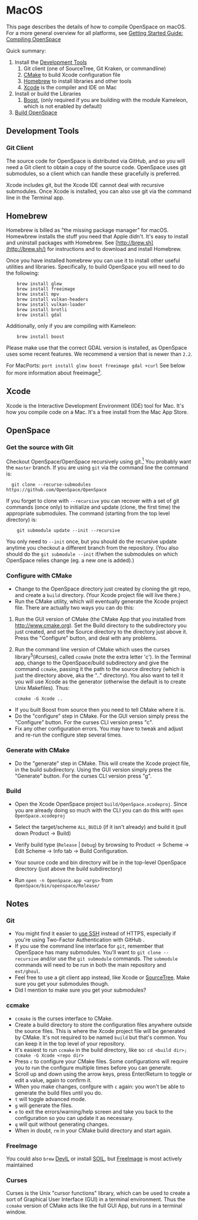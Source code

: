 # MacOS
This page describes the details of how to compile OpenSpace on macOS.  For a more general overview for all platforms, see [Getting Started Guide: Compiling OpenSpace](https://github.com/OpenSpace/OpenSpace/wiki/Compiling)

Quick summary:
1. Install the [Development Tools](#development-tools)
   1. Git client (one of SourceTree, Git Kraken, or commandline)
   1. [CMake](#configure-with-cmake) to build Xcode configuration file
   1. [Homebrew](#Homebrew) to install libraries and other tools
   1. [Xcode](#Xcode) is the compiler and IDE on Mac
1. Install or build the Libraries
   1. [Boost](#boost), (only required if you are building with the module Kameleon, which is not enabled by default)
1. [Build OpenSpace](#Build)

## Development Tools
### Git Client
The source code for OpenSpace is distributed via GitHub, and so you will need a Git client to obtain a copy of the source code.  OpenSpace uses git submodules, so a client which can handle these gracefully is preferred.

Xcode includes git, but the Xcode IDE cannot deal with recursive submodules.  Once Xcode is installed, you can also use git via the command line in the Terminal app.

## Homebrew
Homebrew is billed as "the missing package manager" for macOS.  Homewbrew installs the stuff you need that Apple didn't.  It's easy to install and uninstall packages with Homebrew.  See [http://brew.sh](http://brew.sh/) for instructions and to download and install Homebrew.

Once you have installed homebrew you can use it to install other useful utilities and libraries.  Specifically, to build OpenSpace you will need to do the following:
```
    brew install glew
    brew install freeimage
    brew install mpv
    brew install vulkan-headers
    brew install vulkan-loader
    brew install brotli
    brew install gdal
```

Additionally, only if you are compiling with Kameleon:
```
    brew install boost
```

Please make use that the correct GDAL version is installed, as OpenSpace uses some recent features.  We recommend a version that is newer than `2.2`.

For MacPorts: `port install glew boost freeimage gdal +curl`
See below for more information about freeimage[<sup>3</sup>](#freeimage).

## Xcode
Xcode is the Interactive Development Environment (IDE) tool for Mac.  It's how you compile code on a Mac.  It's a free install from the Mac App Store.

## OpenSpace
### Get the source with Git
Checkout OpenSpace/OpenSpace recursively using git.[<sup>1</sup>](#git)  You probably want the `master` branch.  If you are using `git` via the command line the command is:

```
  git clone --recurse-submodules  https://github.com/OpenSpace/OpenSpace
```

If you forget to clone with `--recursive` you can recover with a set of git commands (once only) to initialize and update (clone, the first time) the appropriate submodules.  The command (starting from the top level directory) is:

```
    git submodule update --init --recursive
```

You only need to `--init` once, but you should do the recursive update anytime you checkout a different branch from the repository.  (You also should do the `git submodule --init` if/when the submodules on which OpenSpace relies change (eg. a new one is added).)

### Configure with CMake
- Change to the OpenSpace directory just created by cloning the git repo, and create a `build` directory.  (Your Xcode project file will live there.)
- Run the CMake utility, which will eventually generate the Xcode project file.  There are actually two ways you can do this:

 1. Run the GUI version of CMake (the CMake App that you installed from http://www.cmake.org).  Set the Build directory to the subdirectory you just created, and set the Source directory to the directory just above it.  Press the "Configure" button, and deal with any problems.

 1. Run the command line version of CMake which uses the curses library<sup>5</sup>(#curses), called `ccmake` (note the extra letter 'c').    In the Terminal app, change to the OpenSpace/build subdirectory and give the command `ccmake`, passing it the path to the source directory (which is just the directory above, aka the ".." directory).  You also want to tell it you will use Xcode as the generator (otherwise the default is to create Unix Makefiles).  Thus:

    ` ccmake -G Xcode .. `

- If you built Boost from source then you need to tell CMake where it is.
- Do the "configure" step in CMake.  For the GUI version simply press the "Configure" button.  For the curses CLI version press "c".
- Fix any other configuration errors.  You may have to tweak and adjust and re-run the configure step several times.

### Generate with CMake
- Do the "generate" step in CMake.  This will create the Xcode project file, in the build subdirectory.  Using the GUI version simply press the "Generate" button.  For the curses CLI version press "g".

### Build
- Open the Xcode OpenSpace project `build/OpenSpace.xcodeproj`.  Since you are already doing so much with the CLI you can do this with `open OpenSpace.xcodeproj`

- Select the target/scheme `ALL_BUILD` (if it isn't already) and build it (pull down Product -> Build)
- Verify build type (`Release` | `Debug`) by browsing to Product -> Scheme -> Edit Scheme -> Info tab -> Build Configuration.
- Your source code and bin directory will be in the top-level OpenSpace directory (just above the build subdirectory)
- Run `open -n OpenSpace.app <args>` from `OpenSpace/bin/openspace/Release/`


## Notes
### Git
 - You might find it easier to [use SSH](https://help.github.com/articles/generating-an-ssh-key/) instead of HTTPS, especially if you're using Two-Factor Authentication with GitHub .
 - If you use the command line interface for `git`, remember that OpenSpace has many submodules.  You'll want to `git clone --recursive` and/or use the `git submodule` commands.  The `submodule` commands will need to be run in both the main repository and `ext/ghoul`.
 - Feel free to use a git client app instead, like Xcode or [SourceTree](https://www.sourcetreeapp.com/).  Make sure you get your submodules though.
 - Did I mention to make sure you get your submodules?

### ccmake
 - `ccmake` is the curses interface to CMake.
 -  Create a build directory to store the configuration files anywhere outside the source files.  This is where the Xcode project file will be generated by CMake.  It's not required to be named `build` but that's common.  You can keep it in the top level of your repository.
 -  It's easiest to run `ccmake` in the build directory, like so: `cd <build dir>; ccmake -G Xcode <repo dir>`
 -  Press `c` to configure your CMake files.  Some configurations will require you to run the configure multiple times before you can generate.
 -  Scroll up and down using the arrow keys, press Enter/Return to toggle or edit a value, again to confirm it.
 -  When you make changes, confgure with `c` again: you won't be able to generate the build files until you do.
 -  `t` will toggle advanced mode.
 -  `g` will generate the files.
 -  `e` to exit the errors/warning/help screen and take you back to the configuration so you can update it as necessary.
 -  `q` will quit without generating changes.
 -  When in doubt, `rm` in your CMake build directory and start again.

### FreeImage
You could also `brew` [DevIL](http://openil.sourceforge.net/) or install [SOIL](http://www.lonesock.net/soil.html), but [FreeImage](http://freeimage.sourceforge.net/) is most actively maintained

### Curses
Curses is the Unix "cursor functions" library, which can be used to create a sort of Graphical User Interface (GUI) in a terminal environment.  Thus the `ccmake` version of CMake acts like the full GUI App, but runs in a terminal window.
